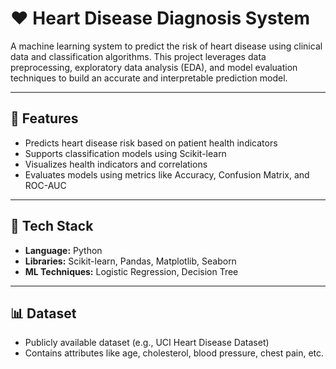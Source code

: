 # ❤️ Heart Disease Diagnosis System

A machine learning system to predict the risk of heart disease using clinical data and classification algorithms. This project leverages data preprocessing, exploratory data analysis (EDA), and model evaluation techniques to build an accurate and interpretable prediction model.

---

## 📌 Features

- Predicts heart disease risk based on patient health indicators
- Supports classification models using Scikit-learn
- Visualizes health indicators and correlations
- Evaluates models using metrics like Accuracy, Confusion Matrix, and ROC-AUC

---

## 🔧 Tech Stack

- **Language:** Python  
- **Libraries:** Scikit-learn, Pandas, Matplotlib, Seaborn  
- **ML Techniques:** Logistic Regression, Decision Tree

---

## 📊 Dataset

- Publicly available dataset (e.g., UCI Heart Disease Dataset)
- Contains attributes like age, cholesterol, blood pressure, chest pain, etc.

